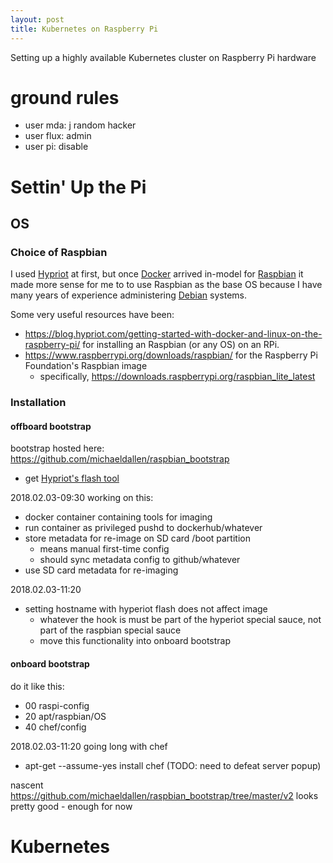 ```yaml
---
layout: post
title: Kubernetes on Raspberry Pi
---
```


Setting up a highly available Kubernetes cluster on Raspberry Pi hardware

# ground rules
* user mda: j random hacker
* user flux: admin
* user pi: disable


# Settin' Up the Pi

## OS

### Choice of Raspbian

I used [Hypriot](https://hypriot.com "Hypriot") at first, but once [Docker](https://www.docker.com "Docker") arrived in-model for [Raspbian](https://www.raspbian.org "Raspbian") it made more sense for me to to use Raspbian as the base OS because I have many years of experience administering [Debian](https://www.debian.org/ "Debian") systems.

Some very useful resources have been:
* <https://blog.hypriot.com/getting-started-with-docker-and-linux-on-the-raspberry-pi/> for installing an Raspbian (or any OS) on an RPi.
* <https://www.raspberrypi.org/downloads/raspbian/> for the Raspberry Pi Foundation's Raspbian image
  * specifically, <https://downloads.raspberrypi.org/raspbian_lite_latest> 

### Installation

#### offboard bootstrap 
bootstrap hosted here: https://github.com/michaeldallen/raspbian_bootstrap

* get [Hypriot's flash tool](https://github.com/hypriot/flash)

2018.02.03-09:30
working on this:
* docker container containing tools for imaging
* run container as privileged pushd to dockerhub/whatever
* store metadata for re-image on SD card /boot partition
  * means manual first-time config
  * should sync metadata config to github/whatever
* use SD card metadata for re-imaging

2018.02.03-11:20
* setting hostname with hyperiot flash does not affect image
  * whatever the hook is must be part of the hyperiot special sauce, not part of the raspbian special sauce
  * move this functionality into onboard bootstrap

#### onboard bootstrap

do it like this:
* 00 raspi-config
* 20 apt/raspbian/OS
* 40 chef/config


2018.02.03-11:20
going long with chef
* apt-get --assume-yes install chef (TODO: need to defeat server popup)

nascent https://github.com/michaeldallen/raspbian_bootstrap/tree/master/v2 looks pretty good - enough for now


# Kubernetes
